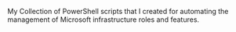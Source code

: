 My Collection of PowerShell scripts that I created for automating the management of Microsoft infrastructure roles and features.
